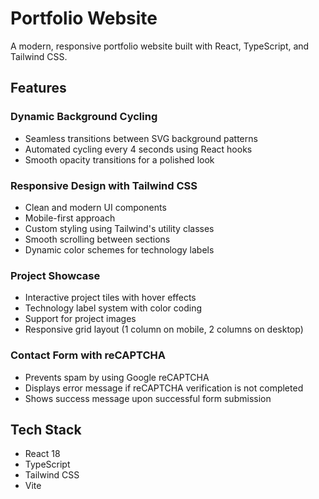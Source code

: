 # Portfolio Website

A modern, responsive portfolio website built with React, TypeScript, and Tailwind CSS.

## Features

### Dynamic Background Cycling
- Seamless transitions between SVG background patterns
- Automated cycling every 4 seconds using React hooks
- Smooth opacity transitions for a polished look

### Responsive Design with Tailwind CSS
- Clean and modern UI components
- Mobile-first approach
- Custom styling using Tailwind's utility classes
- Smooth scrolling between sections
- Dynamic color schemes for technology labels

### Project Showcase
- Interactive project tiles with hover effects
- Technology label system with color coding
- Support for project images
- Responsive grid layout (1 column on mobile, 2 columns on desktop)

### Contact Form with reCAPTCHA
- Prevents spam by using Google reCAPTCHA
- Displays error message if reCAPTCHA verification is not completed
- Shows success message upon successful form submission

## Tech Stack

- React 18
- TypeScript
- Tailwind CSS
- Vite

